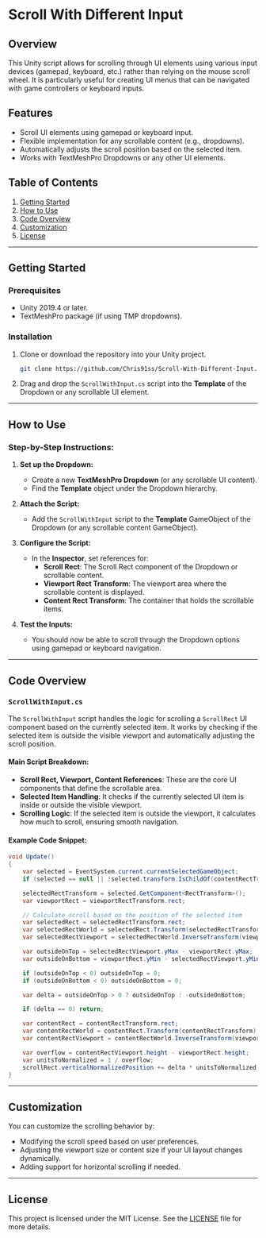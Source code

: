 # Scroll With Different Input

## Overview
This Unity script allows for scrolling through UI elements using various input devices (gamepad, keyboard, etc.) rather than relying on the mouse scroll wheel. It is particularly useful for creating UI menus that can be navigated with game controllers or keyboard inputs.

## Features
- Scroll UI elements using gamepad or keyboard input.
- Flexible implementation for any scrollable content (e.g., dropdowns).
- Automatically adjusts the scroll position based on the selected item.
- Works with TextMeshPro Dropdowns or any other UI elements.

## Table of Contents
1. [Getting Started](#getting-started)
2. [How to Use](#how-to-use)
3. [Code Overview](#code-overview)
4. [Customization](#customization)
5. [License](#license)

---

## Getting Started

### Prerequisites
- Unity 2019.4 or later.
- TextMeshPro package (if using TMP dropdowns).

### Installation
1. Clone or download the repository into your Unity project.
   ```bash
   git clone https://github.com/Chris91ss/Scroll-With-Different-Input.git
   ```
2. Drag and drop the `ScrollWithInput.cs` script into the **Template** of the Dropdown or any scrollable UI element.

---

## How to Use

### Step-by-Step Instructions:

1. **Set up the Dropdown:**
   - Create a new **TextMeshPro Dropdown** (or any scrollable UI content).
   - Find the **Template** object under the Dropdown hierarchy.
   
2. **Attach the Script:**
   - Add the `ScrollWithInput` script to the **Template** GameObject of the Dropdown (or any scrollable content GameObject).
   
3. **Configure the Script:**
   - In the **Inspector**, set references for:
     - **Scroll Rect**: The Scroll Rect component of the Dropdown or scrollable content.
     - **Viewport Rect Transform**: The viewport area where the scrollable content is displayed.
     - **Content Rect Transform**: The container that holds the scrollable items.

4. **Test the Inputs:**
   - You should now be able to scroll through the Dropdown options using gamepad or keyboard navigation.

---

## Code Overview

### `ScrollWithInput.cs`

The `ScrollWithInput` script handles the logic for scrolling a `ScrollRect` UI component based on the currently selected item. It works by checking if the selected item is outside the visible viewport and automatically adjusting the scroll position.

#### Main Script Breakdown:

- **Scroll Rect, Viewport, Content References**: These are the core UI components that define the scrollable area.
- **Selected Item Handling**: It checks if the currently selected UI item is inside or outside the visible viewport.
- **Scrolling Logic**: If the selected item is outside the viewport, it calculates how much to scroll, ensuring smooth navigation.

#### Example Code Snippet:
```csharp
void Update()
{
    var selected = EventSystem.current.currentSelectedGameObject;
    if (selected == null || !selected.transform.IsChildOf(contentRectTransform)) return;

    selectedRectTransform = selected.GetComponent<RectTransform>();
    var viewportRect = viewportRectTransform.rect;

    // Calculate scroll based on the position of the selected item
    var selectedRect = selectedRectTransform.rect;
    var selectedRectWorld = selectedRect.Transform(selectedRectTransform);
    var selectedRectViewport = selectedRectWorld.InverseTransform(viewportRectTransform);

    var outsideOnTop = selectedRectViewport.yMax - viewportRect.yMax;
    var outsideOnBottom = viewportRect.yMin - selectedRectViewport.yMin;

    if (outsideOnTop < 0) outsideOnTop = 0;
    if (outsideOnBottom < 0) outsideOnBottom = 0;

    var delta = outsideOnTop > 0 ? outsideOnTop : -outsideOnBottom;

    if (delta == 0) return;

    var contentRect = contentRectTransform.rect;
    var contentRectWorld = contentRect.Transform(contentRectTransform);
    var contentRectViewport = contentRectWorld.InverseTransform(viewportRectTransform);

    var overflow = contentRectViewport.height - viewportRect.height;
    var unitsToNormalized = 1 / overflow;
    scrollRect.verticalNormalizedPosition += delta * unitsToNormalized;
}
```

---

## Customization

You can customize the scrolling behavior by:
- Modifying the scroll speed based on user preferences.
- Adjusting the viewport size or content size if your UI layout changes dynamically.
- Adding support for horizontal scrolling if needed.

---

## License

This project is licensed under the MIT License. See the [LICENSE](LICENSE) file for more details.
